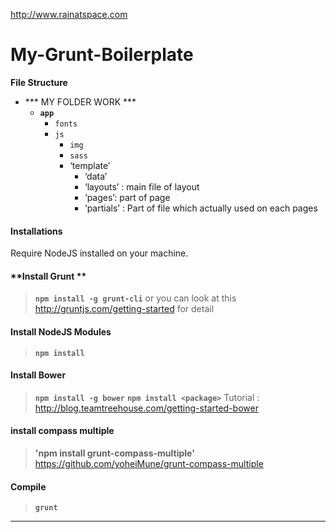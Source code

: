 http://www.rainatspace.com

My-Grunt-Boilerplate
====================

**File Structure**

- *** MY FOLDER WORK ***
	- **`app`**
	  - `fonts`
	  - `js`
          - `img`
          - `sass`
          - ‘template’
             - ‘data’
             - ‘layouts’ : main file of layout
             - ‘pages’: part of page
             - ‘partials’ : Part of file which actually used on each pages 

#### **Installations**
Require NodeJS installed on your machine.

#### **Install Grunt **
> **`npm install -g grunt-cli`**
> or you can look at this http://gruntjs.com/getting-started for detail

#### **Install NodeJS Modules**
> **`npm install`**

#### **Install Bower**
> **`npm install -g bower`**
> **`npm install <package>`**
> Tutorial : http://blog.teamtreehouse.com/getting-started-bower

#### **install compass multiple**
> **'npm install grunt-compass-multiple'**
> https://github.com/yoheiMune/grunt-compass-multiple

#### **Compile**
> **`grunt`**

***
